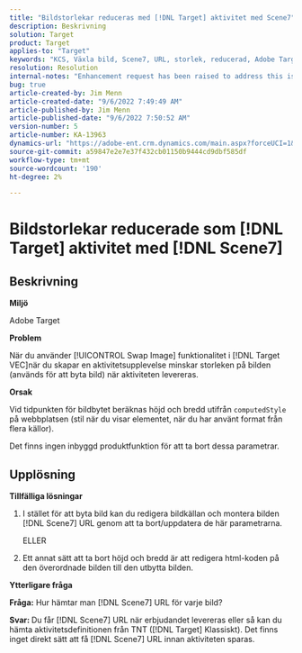 ```yaml
---
title: "Bildstorlekar reduceras med [!DNL Target] aktivitet med Scene7"
description: Beskrivning
solution: Target
product: Target
applies-to: "Target"
keywords: "KCS, Växla bild, Scene7, URL, storlek, reducerad, Adobe Target"
resolution: Resolution
internal-notes: "Enhancement request has been raised to address this issue permanentaly"
bug: true
article-created-by: Jim Menn
article-created-date: "9/6/2022 7:49:49 AM"
article-published-by: Jim Menn
article-published-date: "9/6/2022 7:50:52 AM"
version-number: 5
article-number: KA-13963
dynamics-url: "https://adobe-ent.crm.dynamics.com/main.aspx?forceUCI=1&pagetype=entityrecord&etn=knowledgearticle&id=f88b677b-b82d-ed11-9db1-0022480866ad"
source-git-commit: a59847e2e7e37f432cb01150b9444cd9dbf585df
workflow-type: tm+mt
source-wordcount: '190'
ht-degree: 2%

---
```


# Bildstorlekar reducerade som [!DNL Target] aktivitet med [!DNL Scene7]

## Beskrivning

<b>Miljö</b>

Adobe Target

<b>Problem</b>

När du använder [!UICONTROL Swap Image] funktionalitet i [!DNL Target VEC]när du skapar en aktivitetsupplevelse minskar storleken på bilden (används för att byta bild) när aktiviteten levereras.

<b>Orsak</b>

Vid tidpunkten för bildbytet beräknas höjd och bredd utifrån `computedStyle` på webbplatsen (stil när du visar elementet, när du har använt format från flera källor).

Det finns ingen inbyggd produktfunktion för att ta bort dessa parametrar.

## Upplösning

<b>Tillfälliga lösningar</b>

1. I stället för att byta bild kan du redigera bildkällan och montera bilden [!DNL Scene7] URL genom att ta bort/uppdatera de här parametrarna.

   ELLER

1. Ett annat sätt att ta bort höjd och bredd är att redigera html-koden på den överordnade bilden till den utbytta bilden.

<b>Ytterligare fråga</b>

<b>Fråga:</b> Hur hämtar man [!DNL Scene7] URL för varje bild? 

<b>Svar: </b>Du får [!DNL Scene7] URL när erbjudandet levereras eller så kan du hämta aktivitetsdefinitionen från TNT ([!DNL Target] Klassiskt). Det finns inget direkt sätt att få [!DNL Scene7] URL innan aktiviteten sparas.
